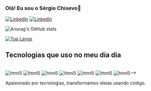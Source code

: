 ### Olá! Eu sou o Sérgio Chisevo🙏

[![LinkedIn](https://img.shields.io/badge/LinkedIn-0077B5?style=for-the-badge&logo=linkedin&logoColor=white)](https://www.linkedin.com/in/s%C3%A9rgio-chisevo-96547090/)
[![LinkedIn](https://img.shields.io/badge/Instagram-E4405F?style=for-the-badge&logo=instagram&logoColor=white)](https://www.instagram.com/serg_chiss/)

![Anurag's GitHub stats](https://github-readme-stats.vercel.app/api?username=chissevo&show_icons=true&bg_color=00000000)

[![Top Langs](https://github-readme-stats.vercel.app/api/top-langs/?username=chissevo&layout=donut)](https://github.com/chissevo/github-readme-stats)

## Tecnologias que uso no meu dia dia

<div style="display: inline_block"><br/>
    <img align="center" alt="html5" src="https://img.shields.io/badge/HTML5-E34F26?style=for-the-badge&logo=html5&logoColor=white" />
    <img align="center" alt="html5" src="https://img.shields.io/badge/CSS3-1572B6?style=for-the-badge&logo=css3&logoColor=white" />
    <img align="center" alt="html5" src="https://img.shields.io/badge/JavaScript-F7DF1E?style=for-the-badge&logo=javascript&logoColor=black" />
    <img align="center" alt="html5" src="https://img.shields.io/badge/React-20232A?style=for-the-badge&logo=react&logoColor=61DAFB" />
    <img align="center" alt="html5" src="https://img.shields.io/badge/PHP-777BB4?style=for-the-badge&logo=php&logoColor=white" />
    <img align="center" alt="html5" src="https://img.shields.io/badge/Laravel-FF2D20?style=for-the-badge&logo=laravel&logoColor=white" />
    <img align="center" alt="html5" src="https://img.shields.io/badge/Java-3776AB?style=for-the-badge&logo=python&logoColor=white" />-->
</div>

Apaixonado por tecnologias, transformamos ideias usando código.
